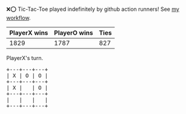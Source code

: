 :x::o: Tic-Tac-Toe played indefinitely by github action runners! See [my workflow](.github/workflows/play.yaml).

|PlayerX wins|PlayerO wins|Ties|
|-|-|-|
|1829|1787|827|

PlayerX's turn.

<pre>
+---+---+---+
| X | O | O |
+---+---+---+
| X |   | O |
+---+---+---+
|   |   |   |
+---+---+---+
</pre>